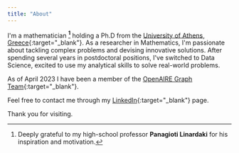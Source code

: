 ```yaml
---
title: "About"
---
```

I'm a mathematician **[^1]** holding a Ph.D from the [University of Athens, Greece](https://en.math.uoa.gr){:target="_blank"}. As a researcher in Mathematics, I'm passionate about tackling complex problems and devising innovative solutions. After spending several years in postdoctoral positions, I've switched to Data Science, excited to use my analytical skills to solve real-world problems. 

As of April 2023 I have been a member of the [OpenAIRE Graph Team](https://graph.openaire.eu/team){:target="_blank"}. 

Feel free to contact me through my [LinkedIn](https://www.linkedin.com/in/myrto-kallipoliti-212716146/){:target="_blank"} page.

Thank you for visiting.


[^1]: Deeply grateful to my high-school professor  **Panagioti Linardaki** for his inspiration and motivation. 


